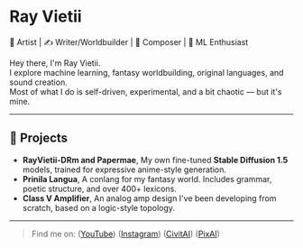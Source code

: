 # Ray Vietii

🎨 Artist | ✍️ Writer/Worldbuilder | 🎼 Composer | 🧠 ML Enthusiast

Hey there, I'm Ray Vietii.  
I explore machine learning, fantasy worldbuilding, original languages, and sound creation.  
Most of what I do is self-driven, experimental, and a bit chaotic — but it's mine.

---

## 🔧 Projects

- **RayVietii-DRm and Papermae**, My own fine-tuned **Stable Diffusion 1.5** models, trained for expressive anime-style generation.
- **Prinila Langua**, A conlang for my fantasy world. Includes grammar, poetic structure, and over 400+ lexicons.
- **Class V Amplifier**, An analog amp design I've been developing from scratch, based on a logic-style topology.

---
  
> Find me on:
> ([YouTube](https://youtube.com/@ray_vietii?si=54YiV0N5UfnqqSMm))
> ([Instagram](https://www.instagram.com/ray_vietii?igsh=MWczbzNtcTgwejhyeQ==))
> ([CivitAI](https://civitai.com/user/RayVietii))
> ([PixAI](https://pixai.art/@rayvietii/artworks))
